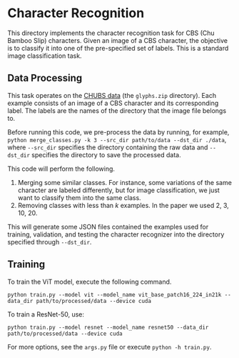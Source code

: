 # Character Recognition

This directory implements the character recognition task for CBS (Chu Bamboo Slip) characters. Given an image of a CBS character, the objective is to classify it into one of the pre-specified set of labels. This is a standard image classification task.

## Data Processing

This task operates on the [CHUBS data](https://huggingface.co/datasets/chen-yingfa/CHUBS) (the `glyphs.zip` directory). Each example consists of an image of a CBS character and its corresponding label. The labels are the names of the directory that the image file belongs to.

Before running this code, we pre-process the data by running, for example, `python merge_classes.py -k 3 --src_dir path/to/data --dst_dir ./data`, where `--src_dir` specifies the directory containing the raw data and `--dst_dir` specifies the directory to save the processed data.

This code will perform the following.

1. Merging some similar classes. For instance, some variations of the same character are labeled differently, but for image classification, we just want to classify them into the same class.
2. Removing classes with less than $k$ examples. In the paper we used 2, 3, 10, 20.

This will generate some JSON files contained the examples used for training, validation, and testing the character recognizer into the directory specified through `--dst_dir`.

## Training

To train the ViT model, execute the following command.

```shell
python train.py --model vit --model_name vit_base_patch16_224_in21k --data_dir path/to/processed/data --device cuda
```

To train a ResNet-50, use:

```shell
python train.py --model resnet --model_name resnet50 --data_dir path/to/processed/data --device cuda
```

For more options, see the `args.py` file or execute `python -h train.py`.